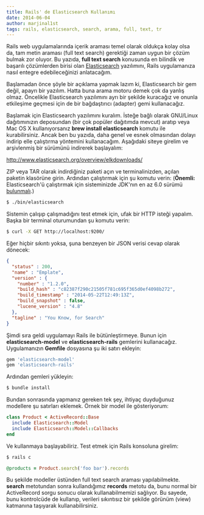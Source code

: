 ```yaml
---
title: Rails' de Elasticsearch Kullanımı
date: 2014-06-04
author: marjinal1st
tags: rails, elasticsearch, search, arama, full, text, tr
---
```


Rails web uygulamalarında içerik araması temel olarak oldukça kolay olsa da, tam metin araması (full text search) gerektiği zaman uygun bir çözüm bulmak zor oluyor. Bu yazıda, **full text search** konusunda en bilindik ve başarılı çözümlerden birisi olan [Elasticsearch](http://www.elasticsearch.org/) yazılımını, Rails uygulamanıza nasıl entegre edebileceğinizi anlatacağım.

Başlamadan önce şöyle bir açıklama yapmak lazım ki, Elasticsearch bir gem değil, apayrı bir yazılım. Hatta buna arama motoru demek çok da yanlış olmaz. Öncelikle Elasticsearch yazılımını ayrı bir şekilde kuracağız ve onunla etkileşime geçmesi için de bir bağdaştırıcı (adapter) gemi kullanacağız.

Başlamak için Elasticsearch yazılımını kuralım. İsteğe bağlı olarak GNU/Linux dağıtımınızın deposundan (bir çok popüler dağıtımda mevcut) aratıp veya Mac OS X kullanıyorsanız **brew install elasticsearch** komutu ile kurabilirsiniz. Ancak ben bu yazıda, daha genel ve esnek olmasından dolayı indirip elle çalıştırma yöntemini kullanacağım. Aşağıdaki siteye girelim ve arşivlenmiş bir sürümünü indirerek başlayalım:

http://www.elasticsearch.org/overview/elkdownloads/

ZIP veya TAR olarak indirdiğiniz paketi açın ve terminalinizden, açılan paketin klasörüne girin. Ardından çalıştırmak için şu komutu verin: (**Önemli:** Elasticsearch'ü çalıştırmak için sisteminizde JDK'nın en az 6.0 sürümü [bulunmalı](http://www.elasticsearch.org/guide/en/elasticsearch/hadoop/current/requirements.html#requirements-jdk).)

```bash
$ ./bin/elasticsearch
```

Sistemin çalışıp çalışmadığını test etmek için, ufak bir HTTP isteği yapalım. Başka bir terminal oturumundan şu komutu verin:

```bash
$ curl -X GET http://localhost:9200/
```

Eğer hiçbir sıkıntı yoksa, şuna benzeyen bir JSON verisi cevap olarak dönecek:

```json
{
  "status" : 200,
  "name" : "Emplate",
  "version" : {
    "number" : "1.2.0",
    "build_hash" : "c82387f290c21505f781c695f365d0ef4098b272",
    "build_timestamp" : "2014-05-22T12:49:13Z",
    "build_snapshot" : false,
    "lucene_version" : "4.8"
  },
  "tagline" : "You Know, for Search"
}
```

Şimdi sıra geldi uygulamayı Rails ile bütünleştirmeye. Bunun için **elasticsearch-model** ve **elasticsearch-rails** gemlerini kullanacağız. Uygulamanızın **Gemfile** dosyasına şu iki satırı ekleyin:

```ruby
gem 'elasticsearch-model'
gem 'elasticsearch-rails'
```

Ardından gemleri yükleyin:

```bash
$ bundle install
```

Bundan sonrasında yapmanız gereken tek şey, ihtiyaç duyduğunuz modellere şu satırları eklemek. Örnek bir model ile gösteriyorum:

```ruby
class Product < ActiveRecord::Base
  include Elasticsearch::Model
  include Elasticsearch::Model::Callbacks
end
```

Ve kullanmaya başlayabiliriz. Test etmek için Rails konsoluna girelim:

```bash
$ rails c
```

```ruby
@products = Product.search('foo bar').records
```

Bu şekilde modeller üstünden full text search araması yapılabilmekte. **search** metotundan sonra kullandığımız **records** metotu da, bunu normal bir ActiveRecord sorgu sonucu olarak kullanabilmemizi sağlıyor. Bu sayede, bunu kontrolcüde de kullanıp, verileri sıkıntısız bir şekilde görünüm (view) katmanına taşıyarak kullanabilirsiniz.
